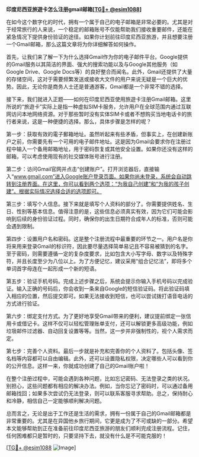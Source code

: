 **印度尼西亚旅遊卡怎么注册gmail邮箱[[TG💪+ @esim1088](https://t.me/s/esim1088)]**

在如今这个数字化的时代，拥有一个属于自己的电子邮箱是非常必要的。尤其是对于经常旅行的人来说，一个稳定的邮箱账号不仅能帮助我们接收重要邮件，还能在紧急情况下提供身份验证的途径。如果你计划前往印度尼西亚旅游，并且想要注册一个Gmail邮箱，那么这篇文章将为你详细解答如何操作。

首先，让我们来了解一下为什么选择Gmail作为你的电子邮件平台。Google提供的Gmail服务以其简洁的界面、强大的搜索功能以及与Google其他服务（如Google Drive、Google Docs等）的良好整合而闻名。此外，Gmail还提供了大量的存储空间，这对于需要频繁发送或接收大文件的用户来说无疑是一个巨大的优势。因此，无论你是商务人士还是普通游客，Gmail都是一个非常不错的选择。

接下来，我们就进入正题——如何在印度尼西亚使用旅遊卡注册Gmail邮箱。这里所说的“旅遊卡”实际上是指一种虚拟SIM卡服务，允许用户在全球范围内通过互联网访问本地网络资源。对于那些暂时没有实体SIM卡或者不想购买当地电话卡的旅行者来说，这是一种便捷的选择。那么，具体步骤是怎样的呢？

第一步：获取有效的電子郵箱地址。虽然听起来有些矛盾，但事实上，在创建新账户之前，你需要先有一个可用的电子邮件地址。这是因为Gmail会要求你在注册过程中输入一个备用邮箱地址，用于密码恢复或其他安全设置。如果你还没有这样的邮箱，可以考虑使用现有的社交媒体账号进行注册。

第二步：访问Gmail官网并点击“创建账户”。打开浏览器后，直接输入“www.gmail.com”进入Google账户登录页面。如果你尚未登录，系统会自动跳转到注册界面。在这里，你可以看到两个选项：“为我自己创建”和“为我的孩子创建”。根据实际情况选择合适的选项即可。

第三步：填写个人信息。接下来就是填写个人资料的部分了。你需要提供姓名、生日、性别等基本信息。值得注意的是，这些信息必须真实有效，因为它们可能会影响到后续的身份验证过程。同时，确保你的出生日期符合成年人的标准，否则可能会遇到限制。

第四步：设置用户名和密码。这是整个注册流程中最重要的环节之一。用户名是你将来用来登录Gmail的标识符，因此要尽量选择简单易记且不容易被猜到的名字。至于密码，则需要遵循一定的复杂度要求，比如包含大小写字母、数字以及特殊字符，并且长度至少为八位以上。为了方便记忆，建议采用“组合记忆法”，即将多个单词首字母连在一起形成一个新的短语。

第五步：验证手机号码。完成上述步骤之后，系统会提示你输入手机号码以完成验证。输入正确的号码后，你会收到一条来自Google的短信验证码。将此验证码填入相应的位置，然后提交即可。如果无法接收到短信，也可以尝试拨打语音电话的方式进行验证。

第六步：绑定支付方式。为了更好地享受Gmail带来的便利，建议提前绑定一张信用卡或借记卡。这样不仅可以轻松管理账单支付，还可以解锁更多高级功能，例如垃圾邮件过滤器、自动回复设置等等。当然，这一步并非强制性的，视个人需求而定。

第七步：完善个人资料。最后一步就是补充和完善你的个人资料了。包括头像、签名档等内容都可以自由编辑。此外，还可以设置隐私权限，决定哪些人可以看到你的公开信息。这样一来，你就成功创建了自己的Gmail账户啦！

在整个注册过程中，可能会遇到各种问题，比如忘记密码、无法登录之类的状况。别担心，这些问题都有相应的解决办法。例如，当你忘记了密码时，可以通过备用邮箱找回；如果多次尝试仍无法登录，则可以联系客服寻求帮助。总之，保持耐心和冷静，相信自己一定能够顺利解决问题。

总而言之，无论是出于工作还是生活的需求，拥有一份属于自己的Gmail邮箱都是非常重要的。尤其是在异国他乡旅行期间，它更是成为了不可或缺的一部分。希望本文能够帮助到正在准备前往印度尼西亚旅游的朋友们顺利完成注册流程。记住，任何困难都只是暂时的，只要坚持下去，就没有什么是不可能克服的！

[[TG💪+ @esim1088](https://t.me/s/esim1088) ![Image](https://i.postimg.cc/4NQfJmqS/Snipaste-2025-05-13-00-14-12.png)]